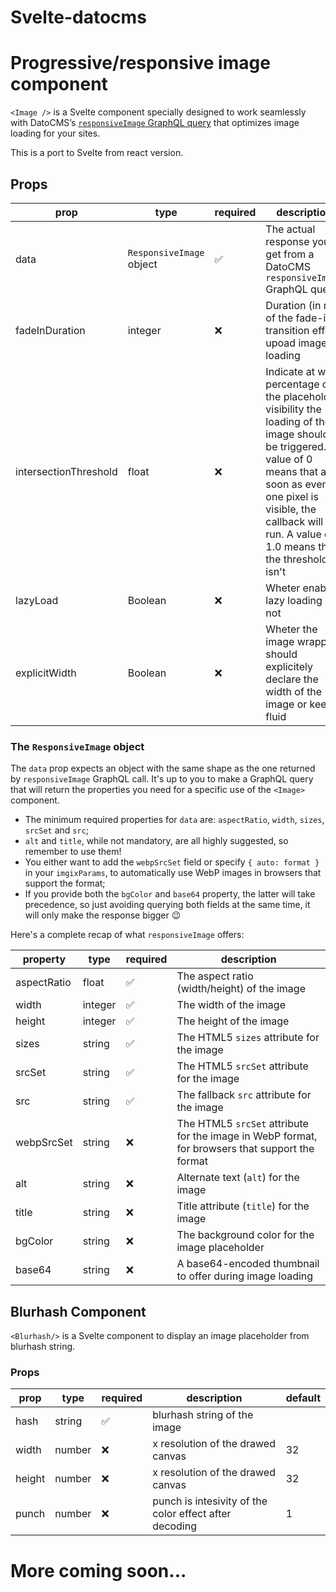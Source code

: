 # Svelte-datocms

# Progressive/responsive image component

`<Image />` is a Svelte component specially designed to work seamlessly with DatoCMS’s [`responsiveImage` GraphQL query](https://www.datocms.com/docs/content-delivery-api/uploads#responsive-images) that optimizes image loading for your sites.

This is a port to Svelte from react version.

## Props

| prop                  | type                     | required           | description                                                                                                                                                                                                                                   | default |
| --------------------- | ------------------------ | ------------------ | --------------------------------------------------------------------------------------------------------------------------------------------------------------------------------------------------------------------------------------------- | ------- |
| data                  | `ResponsiveImage` object | :white_check_mark: | The actual response you get from a DatoCMS `responsiveImage` GraphQL query.                                                                                                                                                                   |         |
| fadeInDuration        | integer                  | :x:                | Duration (in ms) of the fade-in transition effect upoad image loading                                                                                                                                                                         | 500     |
| intersectionThreshold | float                    | :x:                | Indicate at what percentage of the placeholder visibility the loading of the image should be triggered. A value of 0 means that as soon as even one pixel is visible, the callback will be run. A value of 1.0 means that the threshold isn't | 0       |
| lazyLoad              | Boolean                  | :x:                | Wheter enable lazy loading or not                                                                                                                                                                                                             | true    |
| explicitWidth         | Boolean                  | :x:                | Wheter the image wrapper should explicitely declare the width of the image or keep it fluid                                                                                                                                                   | false   |

### The `ResponsiveImage` object

The `data` prop expects an object with the same shape as the one returned by `responsiveImage` GraphQL call. It's up to you to make a GraphQL query that will return the properties you need for a specific use of the `<Image>` component.

- The minimum required properties for `data` are: `aspectRatio`, `width`, `sizes`, `srcSet` and `src`;
- `alt` and `title`, while not mandatory, are all highly suggested, so remember to use them!
- You either want to add the `webpSrcSet` field or specify `{ auto: format }` in your `imgixParams`, to automatically use WebP images in browsers that support the format;
- If you provide both the `bgColor` and `base64` property, the latter will take precedence, so just avoiding querying both fields at the same time, it will only make the response bigger :wink:

Here's a complete recap of what `responsiveImage` offers:

| property    | type    | required           | description                                                                                     |
| ----------- | ------- | ------------------ | ----------------------------------------------------------------------------------------------- |
| aspectRatio | float   | :white_check_mark: | The aspect ratio (width/height) of the image                                                    |
| width       | integer | :white_check_mark: | The width of the image                                                                          |
| height      | integer | :white_check_mark: | The height of the image                                                                         |
| sizes       | string  | :white_check_mark: | The HTML5 `sizes` attribute for the image                                                       |
| srcSet      | string  | :white_check_mark: | The HTML5 `srcSet` attribute for the image                                                      |
| src         | string  | :white_check_mark: | The fallback `src` attribute for the image                                                      |
| webpSrcSet  | string  | :x:                | The HTML5 `srcSet` attribute for the image in WebP format, for browsers that support the format |
| alt         | string  | :x:                | Alternate text (`alt`) for the image                                                            |
| title       | string  | :x:                | Title attribute (`title`) for the image                                                         |
| bgColor     | string  | :x:                | The background color for the image placeholder                                                  |
| base64      | string  | :x:                | A base64-encoded thumbnail to offer during image loading                                        |

## Blurhash Component

`<Blurhash/>` is a Svelte component to display an image placeholder from blurhash string.

### Props

| prop   | type   | required           | description                                            | default |
| ------ | ------ | ------------------ | ------------------------------------------------------ | ------- |
| hash   | string | :white_check_mark: | blurhash string of the image                           |         |
| width  | number | :x:                | x resolution of the drawed canvas                      | 32      |
| height | number | :x:                | x resolution of the drawed canvas                      | 32      |
| punch  | number | :x:                | punch is intesivity of the color effect after decoding | 1       |

# More coming soon...
